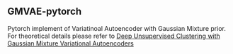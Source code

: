 ## GMVAE-pytorch

Pytorch implement of Variatinoal Autoencoder with Gaussian Mixture prior. For theoretical details please refer to [Deep Unsupervised Clustering with Gaussian Mixture Variational Autoencoders](https://arxiv.org/abs/1611.02648)

